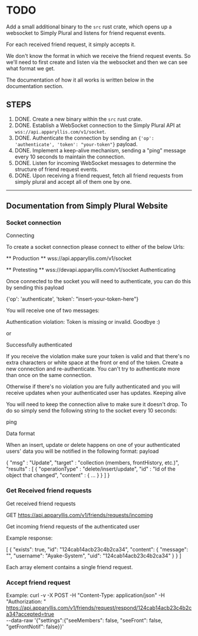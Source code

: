 # TODO

Add a small additional binary to the `src` rust crate, which opens up a websocket to Simply Plural and listens for friend requenst events.

For each received friend request, it simply accepts it.

We don't know the format in which we receive the friend request events. So we'll need to first create and listen via the websocket and then we can see what format we get.

The documentation of how it all works is written below in the documentation section.

## STEPS

1. DONE. Create a new binary within the `src` rust crate.
2. DONE. Establish a WebSocket connection to the Simply Plural API at `wss://api.apparyllis.com/v1/socket`.
3. DONE. Authenticate the connection by sending an `{'op': 'authenticate', 'token': "your-token"}` payload.
4. DONE. Implement a keep-alive mechanism, sending a "ping" message every 10 seconds to maintain the connection.
5. DONE. Listen for incoming WebSocket messages to determine the structure of friend request events.
6. DONE. Upon receiving a friend request, fetch all friend requests from simply plural and accept all of them one by one.

---

## Documentation from Simply Plural Website

### Socket connection
Connecting

To create a socket connection please connect to either of the below Urls:

** Production **
wss://api.apparyllis.com/v1/socket

** Pretesting **
wss://devapi.apparyllis.com/v1/socket
Authenticating

Once connected to the socket you will need to authenticate, you can do this by sending this payload

{'op': 'authenticate', 'token': "insert-your-token-here"}

You will receive one of two messages:

Authentication violation: Token is missing or invalid. Goodbye :)

or

Successfully authenticated

If you receive the violation make sure your token is valid and that there's no extra characters or white space at the front or end of the token. Create a new connection and re-authenticate. You can't try to authenticate more than once on the same connection.

Otherwise if there's no violation you are fully authenticated and you will receive updates when your authenticated user has updates.
Keeping alive

You will need to keep the connection alive to make sure it doesn't drop.
To do so simply send the following string to the socket every 10 seconds:

ping

Data format

When an insert, update or delete happens on one of your authenticated users' data you will be notified in the following format:
payload

{
    "msg" : "Update",
    "target" : "collection (members, frontHistory, etc.)",
    "results" : [
        {
            "operationType" : "delete/insert/update",
            "id" : "Id of the object that changed",
            "content" : { ... }
        }
    ]
}

### Get Received friend requests
Get received friend requests

GET 
https://api.apparyllis.com/v1/friends/requests/incoming

Get incoming friend requests of the authenticated user

Example response:

[
  {
    "exists": true,
    "id": "124cab14acb23c4b2ca34",
    "content": {
      "message": "",
      "username": "Ayake-System",
      "uid": "124cab14acb23c4b2ca34"
    }
  }
]

Each array element contains a single friend request.

### Accept friend request

Example:
curl -v -X POST -H "Content-Type: application/json" -H "Authorization: <token>" \
  https://api.apparyllis.com/v1/friends/request/respond/124cab14acb23c4b2ca34?accepted=true \
  --data-raw '{"settings":{"seeMembers": false, "seeFront": false, "getFrontNotif": false}}'